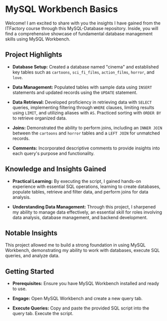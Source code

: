 # MySQL Workbench Basics

Welcome! I am excited to share with you the insights I have gained from the ITFactory course through this MySQL-Database repository. Inside, you will find a comprehensive showcase of fundamental database management skills using MySQL Workbench.

## Project Highlights

- **Database Setup:** Created a database named "cinema" and established key tables such as `cartoons`, `sci_fi_films`, `action_films`, `horror`, and `love`.

- **Data Management:** Populated tables with sample data using `INSERT` statements and updated records using the `UPDATE` statement.

- **Data Retrieval:** Developed proficiency in retrieving data with `SELECT` queries, implementing filtering through `WHERE` clauses, limiting results using `LIMIT`, and utilizing aliases with `AS`. Practiced sorting with `ORDER BY` to retrieve organized data.

- **Joins:** Demonstrated the ability to perform joins, including an `INNER JOIN` between the `cartoons` and `horror` tables and a `LEFT JOIN` for unmatched records.

- **Comments:** Incorporated descriptive comments to provide insights into each query's purpose and functionality.

## Knowledge and Insights Gained

- **Practical Learning:** By executing the script, I gained hands-on experience with essential SQL operations, learning to create databases, populate tables, retrieve and filter data, and perform joins for data analysis.

- **Understanding Data Management:** Through this project, I sharpened my ability to manage data effectively, an essential skill for roles involving data analysis, database management, and backend development.

## Notable Insights

This project allowed me to build a strong foundation in using MySQL Workbench, demonstrating my ability to work with databases, execute SQL queries, and analyze data.

## Getting Started

- **Prerequisites:** Ensure you have MySQL Workbench installed and ready to use.

- **Engage:** Open MySQL Workbench and create a new query tab.

- **Execute Queries:** Copy and paste the provided SQL script into the query tab. Execute the script.
